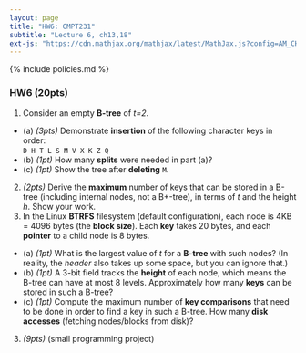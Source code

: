```yaml
---
layout: page
title: "HW6: CMPT231"
subtitle: "Lecture 6, ch13,18"
ext-js: "https://cdn.mathjax.org/mathjax/latest/MathJax.js?config=AM_CHTML"
---
```


{% include policies.md %}

### HW6 (20pts)

1. Consider an empty **B-tree** of *t=2*.
  + (a) *(3pts)* Demonstrate **insertion** of the following character keys
    in order: <br/> `D H T L S M V X K Z Q`
  + (b) *(1pt)* How many **splits** were needed in part (a)?
  + (c) *(1pt)* Show the tree after **deleting** `M`.
2. *(2pts)* Derive the **maximum** number of keys that can be stored in a B-tree (including internal nodes, not a B+-tree), in terms of *t* and the height *h*.  Show your work.
3. In the Linux **BTRFS** filesystem (default configuration), each node is 4KB = 4096 bytes (the **block size**). Each **key** takes 20 bytes, and each **pointer** to a child node is 8 bytes.
  + (a) *(1pt)* What is the largest value of *t* for a **B-tree** with such nodes? (In reality, the *header* also takes up some space, but you can ignore that.)
  + (b) *(1pt)* A 3-bit field tracks the **height** of each node, which means the B-tree can have at most 8 levels. Approximately how many **keys** can be stored in such a B-tree?
  + (c) *(1pt)* Compute the maximum number of **key comparisons** that need to be done in order to find a key in such a B-tree. How many **disk accesses** (fetching nodes/blocks from disk)?
3. *(9pts)*  (small programming project)
